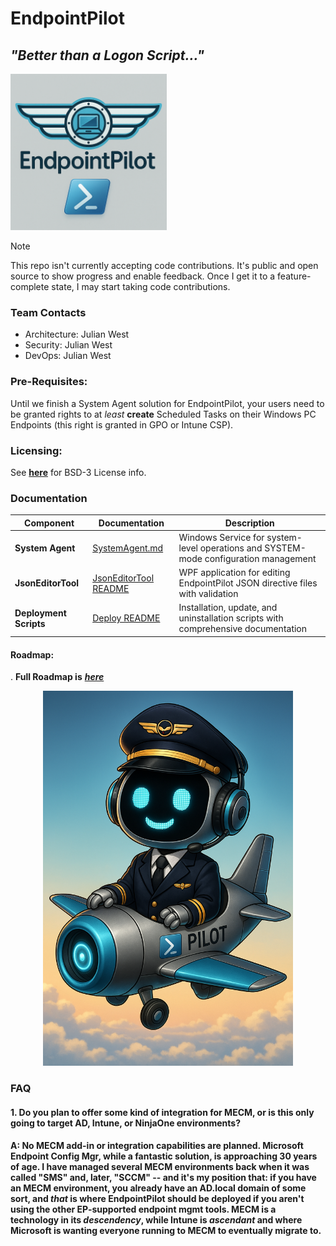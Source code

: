 # EndpointPilot

## _"Better than a Logon Script..."_

<img src="https://github.com/J-DubApps/EndpointPilot/blob/main/images/Endpoint-Pilot-logo.png" width="250" height="250" />


> [!NOTE]
> This repo isn't currently accepting code contributions. It's public and open source to show progress and
> enable feedback. Once I get it to a feature-complete state, I may start taking code contributions.


### Team Contacts
- Architecture: Julian West
- Security: Julian West
- DevOps: Julian West

### Pre-Requisites:

Until we finish a System Agent solution for EndpointPilot, your users need to be granted rights to at *least* **create** Scheduled Tasks on their Windows PC Endpoints (this right is granted in GPO or Intune CSP).  

### Licensing: 

See [**here**](https://github.com/J-DubApps/EndpointPilot?tab=BSD-3-Clause-1-ov-file#) for BSD-3 License info.

### Documentation

| Component | Documentation | Description |
|-----------|---------------|-------------|
| **System Agent** | [SystemAgent.md](../SystemAgent/SystemAgent.md) | Windows Service for system-level operations and SYSTEM-mode configuration management |
| **JsonEditorTool** | [JsonEditorTool README](../JsonEditorTool/bin/README.md) | WPF application for editing EndpointPilot JSON directive files with validation |
| **Deployment Scripts** | [Deploy README](../deploy/README.md) | Installation, update, and uninstallation scripts with comprehensive documentation |

 <a id="roadmap"></a>

#### Roadmap:
.
**Full Roadmap is** [***here***](https://github.com/J-DubApps/EndpointPilot/blob/main/PlanningDocs/ProjectPlan.md) 
<br />
<p align="center">
    <img src="https://github.com/J-DubApps/EndpointPilot/blob/main/images/EndpointPilot.png" width="400" height="600" />
</p>

### FAQ

#### 1. Do you plan to offer some kind of integration for MECM, or is this only going to target AD, Intune, or NinjaOne environments?

#### A: **No MECM add-in or integration capabilities are planned**.  Microsoft Endpoint Config Mgr, while a fantastic solution, is approaching 30 years of age.  I have managed several MECM environments back when it was called "SMS" and, later, "SCCM" -- and it's my position that: if you have an MECM environment, you already have an AD.local domain of some sort, and *that* is where EndpointPilot should be deployed if you aren't using the other **EP**-supported endpoint mgmt tools.  MECM is a technology in its *descendency*, while Intune is *ascendant* and where Microsoft is wanting everyone running to MECM to eventually migrate to.
